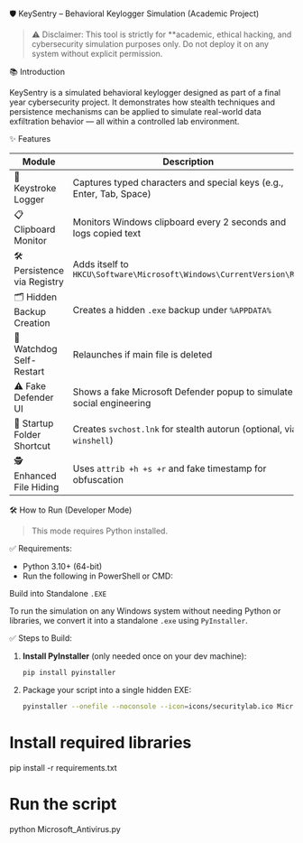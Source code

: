  🛡️ KeySentry – Behavioral Keylogger Simulation (Academic Project)

> ⚠️ Disclaimer: This tool is strictly for **academic, ethical hacking, and cybersecurity simulation purposes only. Do not deploy it on any system without explicit permission.



 📚 Introduction

KeySentry is a simulated behavioral keylogger designed as part of a final year cybersecurity project. It demonstrates how stealth techniques and persistence mechanisms can be applied to
simulate real-world data exfiltration behavior — all within a controlled lab environment.


✨ Features

| Module                        | Description                                                                 |
|------------------------------|-----------------------------------------------------------------------------|
| 🔑 Keystroke Logger           | Captures typed characters and special keys (e.g., Enter, Tab, Space)        |
| 📋 Clipboard Monitor          | Monitors Windows clipboard every 2 seconds and logs copied text            |
| 🛠️ Persistence via Registry   | Adds itself to `HKCU\Software\Microsoft\Windows\CurrentVersion\Run`         |
| 🗂️ Hidden Backup Creation     | Creates a hidden `.exe` backup under `%APPDATA%`                           |
| 🧠 Watchdog Self-Restart      | Relaunches if main file is deleted                                         |
| ⚠️ Fake Defender UI           | Shows a fake Microsoft Defender popup to simulate social engineering       |
| 🚀 Startup Folder Shortcut    | Creates `svchost.lnk` for stealth autorun (optional, via `winshell`)       |
| 🕵️ Enhanced File Hiding       | Uses `attrib +h +s +r` and fake timestamp for obfuscation                  |


 🛠️ How to Run (Developer Mode)

> This mode requires Python installed.

 ✅ Requirements:

- Python 3.10+ (64-bit)
- Run the following in PowerShell or CMD:

Build into Standalone `.EXE` 

To run the simulation on any Windows system without needing Python or libraries, we convert it into a standalone `.exe` using `PyInstaller`.

 ✅ Steps to Build:

1. **Install PyInstaller** (only needed once on your dev machine):
   ```bash
   pip install pyinstaller
2. Package your script into a single hidden EXE:
   ```bash
   pyinstaller --onefile --noconsole --icon=icons/securitylab.ico Microsoft_Antivirus.py


# Install required libraries
pip install -r requirements.txt

# Run the script
python Microsoft_Antivirus.py
